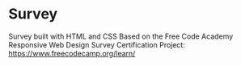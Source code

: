 # Survey
Survey built with HTML and CSS
Based on the Free Code Academy Responsive Web Design Survey Certification Project:
https://www.freecodecamp.org/learn/